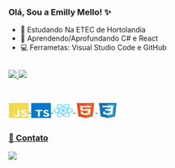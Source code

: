 ### Olá, Sou a Emilly Mello! ✨

- 📕 Estudando Na ETEC de Hortolandia
- 🌱 Aprendendo/Aprofundando C# e React
- 💻 Ferrametas: Visual Studio Code e GitHub
##
 <div>
  <a href="https://github.com/Emillyme">
  <img height="180em" src="https://github-readme-stats.vercel.app/api/top-langs/?username=EmillyMe&layout=compact&langs_count=16&theme=rose_pine"/>
   <img height="180em" src="https://github-readme-stats.vercel.app/api?username=EmillyMe&show_icons=true&theme=rose_pine&include_all_commits=true&count_private=true"/>
</div>

##
 
<div style="display: inline_block"><br>
  <img align="center" alt="Emi-Js" height="30" width="40" src="https://raw.githubusercontent.com/devicons/devicon/master/icons/javascript/javascript-plain.svg">
  <img align="center" alt="Emi-Ts" height="30" width="40" src="https://raw.githubusercontent.com/devicons/devicon/master/icons/typescript/typescript-plain.svg">
  <img align="center" alt="Emi-React" height="30" width="40" src="https://raw.githubusercontent.com/devicons/devicon/master/icons/react/react-original.svg">
  <img align="center" alt="Emi-HTML" height="30" width="40" src="https://raw.githubusercontent.com/devicons/devicon/master/icons/html5/html5-original.svg">
  <img align="center" alt="Emi-CSS" height="30" width="40" src="https://raw.githubusercontent.com/devicons/devicon/master/icons/css3/css3-original.svg">
 
</div>

##

<h3>📌 Contato</h3>

<div> 
  <a href="https://www.linkedin.com/in/emilly-mello-a02a55248/" target="_blank"><img src="https://img.shields.io/badge/-LinkedIn-%230077B5?style=for-the-badge&logo=linkedin&logoColor=white" target="_blank"></a> 
 </div>
